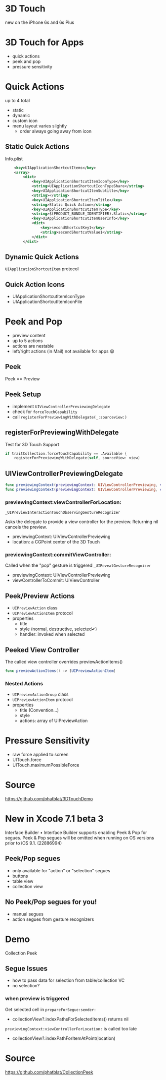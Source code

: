 # 3D Touch

new on the iPhone 6s and 6s Plus

# 3D Touch for Apps

- quick actions
- peek and pop
- pressure sensitivity

# Quick Actions

up to 4 total

- static
- dynamic
- custom icon
- menu layout varies slightly
  - order always going away from icon

## Static Quick Actions

Info.plist

```xml
	<key>UIApplicationShortcutItems</key>
	<array>
		<dict>
			<key>UIApplicationShortcutItemIconType</key>
			<string>UIApplicationShortcutIconTypeShare</string>
			<key>UIApplicationShortcutItemSubtitle</key>
			<string></string>
			<key>UIApplicationShortcutItemTitle</key>
			<string>Static Quick Action</string>
			<key>UIApplicationShortcutItemType</key>
			<string>$(PRODUCT_BUNDLE_IDENTIFIER).Static</string>
			<key>UIApplicationShortcutItemUserInfo</key>
			<dict>
				<key>secondShortcutKey1</key>
				<string>secondShortcutValue1</string>
			</dict>
		</dict>
```

## Dynamic Quick Actions

`UIApplicationShortcutItem` protocol

## Quick Action Icons

- UIApplicationShortcutItemIconType
- UIApplicationShortcutItemIconFile

# Peek and Pop

- preview content
- up to 5 actions
- actions are nestable
- left/right actions (in Mail) not available for apps 😪

## Peek

Peek == Preview

## Peek Setup

- implement `UIViewControllerPreviewingDelegate`
- check for `forceTouchCapability`
- call `registerForPreviewingWithDelegate(_:sourceview:)`

## registerForPreviewingWithDelegate

Test for 3D Touch Support

```swift
if traitCollection.forceTouchCapability == .Available {
    registerForPreviewingWithDelegate(self, sourceView: view)
```

## UIViewControllerPreviewingDelegate

```swift
func previewingContext(previewingContext: UIViewControllerPreviewing, viewControllerForLocation location: CGPoint) -> UIViewController?
func previewingContext(previewingContext: UIViewControllerPreviewing, commitViewController viewControllerToCommit: UIViewController)
```

### previewingContext:viewControllerForLocation:

`_UIPreviewInteractionTouchObservingGestureRecognizer`

Asks the delegate to provide a view controller for the preview.
Returning nil cancels the preview.

- previewingContext: UIViewControllerPreviewing
- location: a CGPoint center of the 3D Touch

### previewingContext:commitViewController:

Called when the "pop" gesture is triggered
`_UIRevealGestureRecognizer`

- previewingContext: UIViewControllerPreviewing
- viewControllerToCommit: UIViewController

## Peek/Preview Actions

- `UIPreviewAction` class
- `UIPreviewActionItem` protocol
- properties
  - title
  - style (normal, destructive, selected✔)
  - handler: invoked when selected

## Peeked View Controller

The called view controller overrides previewActionItems()

```swift
func previewActionItems() -> [UIPreviewActionItem]
```

### Nested Actions

- `UIPreviewActionGroup` class
- `UIPreviewActionItem` protocol
- properties
  - title (Convention...)
  - style
  - actions: array of UIPreviewAction

# Pressure Sensitivity

- raw force applied to screen
- UITouch.force
- UITouch.maximumPossibleForce

# Source

https://github.com/phatblat/3DTouchDemo

# New in Xcode 7.1 beta 3

Interface Builder
• Interface Builder supports enabling Peek & Pop for segues. Peek & Pop segues will be omitted when running on OS versions prior to iOS 9.1. (22886994)

## Peek/Pop segues

- only available for "action" or "selection" segues
- buttons
- table view
- collection view

## No Peek/Pop segues for you!

- manual segues
- action segues from gesture recognizers

# Demo

Collection Peek

## Segue Issues

- how to pass data for selection from table/collection VC
- no selection?

### when preview is triggered

Get selected cell in `prepareForSegue:sender:`
- collectionView?.indexPathsForSelectedItems() returns nil

`previewingContext:viewControllerForLocation:` is called too late
 - collectionView?.indexPathForItemAtPoint(location)

# Source

https://github.com/phatblat/CollectionPeek
